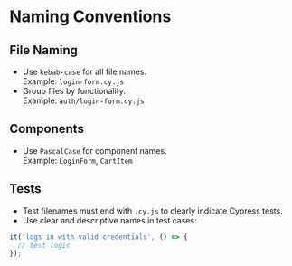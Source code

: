 # Naming Conventions

## File Naming

- Use `kebab-case` for all file names.  
  Example: `login-form.cy.js`
- Group files by functionality.  
  Example: `auth/login-form.cy.js`

## Components

- Use `PascalCase` for component names.  
  Example: `LoginForm`, `CartItem`

## Tests

- Test filenames must end with `.cy.js` to clearly indicate Cypress tests.
- Use clear and descriptive names in test cases:

```js
it('logs in with valid credentials', () => {
  // test logic
});